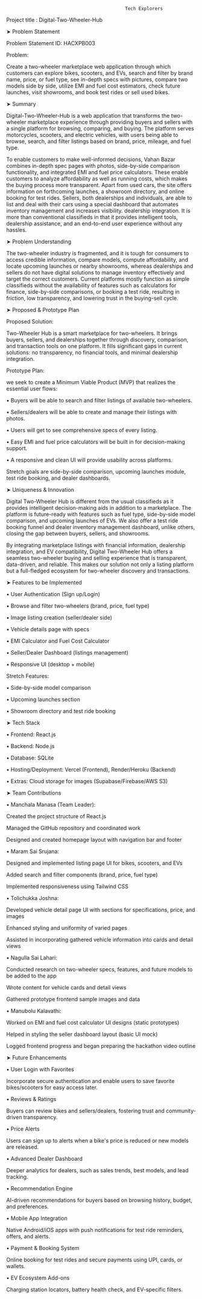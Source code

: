                                                 Tech Explorers
Project title : Digital-Two-Wheeler-Hub

➤ Problem Statement

Problem Statement ID: HACXPB003

Problem: 

Create a two-wheeler marketplace web application through which customers can explore bikes, scooters, and EVs, search and filter by brand name, price, or fuel type, see in-depth specs with pictures, compare two models side by side, utilize EMI and fuel cost estimators, check future launches, visit showrooms, and book test rides or sell used bikes.

➤ Summary

Digital-Two-Wheeler-Hub is a web application that transforms the two-wheeler marketplace experience through providing buyers and sellers with a single platform for browsing, comparing, and buying. The platform serves motorcycles, scooters, and electric vehicles, with users being able to browse, search, and filter listings based on brand, price, mileage, and fuel type.

To enable customers to make well-informed decisions, Vahan Bazar combines in-depth spec pages with photos, side-by-side comparison functionality, and integrated EMI and fuel price calculators. These enable customers to analyze affordability as well as running costs, which makes the buying process more transparent.
Apart from used cars, the site offers information on forthcoming launches, a showroom directory, and online booking for test rides. Sellers, both dealerships and individuals, are able to list and deal with their cars using a special dashboard that automates inventory management and increases visibility. dealership integration. It is more than conventional classifieds in that it provides intelligent tools, dealership assistance, and an end-to-end user experience without any hassles.

➤ Problem Understanding

The two-wheeler industry is fragmented, and it is tough for consumers to access credible information, compare models, compute affordability, and locate upcoming launches or nearby showrooms, whereas dealerships and sellers do not have digital solutions to manage inventory effectively and target the correct customers. Current platforms mostly function as simple classifieds without the availability of features such as calculators for finance, side-by-side comparisons, or booking a test ride, resulting in friction, low transparency, and lowering trust in the buying-sell cycle.

➤ Proposed & Prototype Plan

Proposed Solution:

Two-Wheeler Hub is a smart marketplace for two-wheelers. It brings buyers, sellers, and dealerships together through discovery, comparison, and transaction tools on one platform. It fills significant gaps in current solutions: no transparency, no financial tools, and minimal dealership integration.

Prototype Plan:

we seek to create a Minimum Viable Product (MVP) that realizes the essential user flows:

• Buyers will be able to search and filter listings of available two-wheelers.

• Sellers/dealers will be able to create and manage their listings with photos.

• Users will get to see comprehensive specs of every listing.

• Easy EMI and fuel price calculators will be built in for decision-making support.

• A responsive and clean UI will provide usability across platforms.

Stretch goals are side-by-side comparison, upcoming launches module, test ride booking, and dealer dashboards.

➤ Uniqueness & Innovation

Digital Two-Wheeler Hub is different from the usual classifieds as it provides intelligent decision-making aids in addition to a marketplace. The platform is future-ready with features such as fuel type, side-by-side model comparison, and upcoming launches of EVs. We also offer a test ride booking funnel and dealer inventory management dashboard, unlike others, closing the gap between buyers, sellers, and showrooms.

By integrating marketplace listings with financial information, dealership integration, and EV compatibility, Digital Two-Wheeler Hub offers a seamless two-wheeler buying and selling experience that is transparent, data-driven, and reliable. This makes our solution not only a listing platform but a full-fledged ecosystem for two-wheeler discovery and transactions.

➤ Features to be Implemented

•	User Authentication (Sign up/Login)

•	Browse and filter two-wheelers (brand, price, fuel type)

• Image listing creation (seller/dealer side)

• Vehicle details page with specs

• EMI Calculator and Fuel Cost Calculator

• Seller/Dealer Dashboard (listings management)

• Responsive UI (desktop + mobile)

Stretch Features:

• Side-by-side model comparison

• Upcoming launches section

• Showroom directory and test ride booking

➤ Tech Stack

• Frontend: React.js

• Backend: Node.js

• Database: SQLite

• Hosting/Deployment: Vercel (Frontend), Render/Heroku (Backend)

• Extras: Cloud storage for images (Supabase/Firebase/AWS S3)


➤ Team Contributions

• Manchala Manasa (Team Leader):

Created the project structure of React.js

Managed the GitHub repository and coordinated work

Designed and created homepage layout with navigation bar and footer

• Maram Sai Srujana:

Designed and implemented listing page UI for bikes, scooters, and EVs

Added search and filter components (brand, price, fuel type)

Implemented responsiveness using Tailwind CSS

• Tolichukka Joshna:

Developed vehicle detail page UI with sections for specifications, price, and images

Enhanced styling and uniformity of varied pages

Assisted in incorporating gathered vehicle information into cards and detail views

• Nagulla Sai Lahari:

Conducted research on two-wheeler specs, features, and future models to be added to the app

Wrote content for vehicle cards and detail views

Gathered prototype frontend sample images and data

• Manubolu Kalavathi:

Worked on EMI and fuel cost calculator UI designs (static prototypes)

Helped in styling the seller dashboard layout (basic UI mock)

Logged frontend progress and began preparing the hackathon video outline

➤ Future Enhancements

• User Login with Favorites

  Incorporate secure authentication and enable users to save favorite bikes/scooters for easy access later.

• Reviews & Ratings

  Buyers can review bikes and sellers/dealers, fostering trust and community-driven transparency.

• Price Alerts

  Users can sign up to alerts when a bike's price is reduced or new models are released.

• Advanced Dealer Dashboard

  Deeper analytics for dealers, such as sales trends, best models, and lead tracking.

• Recommendation Engine

  AI-driven recommendations for buyers based on browsing history, budget, and preferences.

• Mobile App Integration

Native Android/iOS apps with push notifications for test ride reminders, offers, and alerts.

• Payment & Booking System

  Online booking for test rides and secure payments using UPI, cards, or wallets.

• EV Ecosystem Add-ons

  Charging station locators, battery health check, and EV-specific filters.
